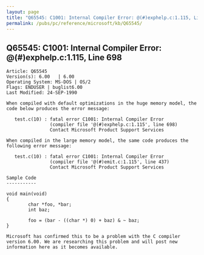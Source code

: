 ```yaml
---
layout: page
title: "Q65545: C1001: Internal Compiler Error: @(#)exphelp.c:1.115, Line 698"
permalink: /pubs/pc/reference/microsoft/kb/Q65545/
---
```


## Q65545: C1001: Internal Compiler Error: @(#)exphelp.c:1.115, Line 698

	Article: Q65545
	Version(s): 6.00   | 6.00
	Operating System: MS-DOS | OS/2
	Flags: ENDUSER | buglist6.00
	Last Modified: 24-SEP-1990
	
	When compiled with default optimizations in the huge memory model, the
	code below produces the error message:
	
	   test.c(10) : fatal error C1001: Internal Compiler Error
	                (compiler file '@(#)exphelp.c:1.115', line 698)
	                Contact Microsoft Product Support Services
	
	When compiled in the large memory model, the same code produces the
	following error message:
	
	   test.c(10) : fatal error C1001: Internal Compiler Error
	                (compiler file '@(#)emit.c:1.115', line 437)
	                Contact Microsoft Product Support Services
	
	Sample Code
	-----------
	
	void main(void)
	{
	        char *foo, *bar;
	        int baz;
	
	        foo = (bar - ((char *) 0) + baz) & ~ baz;
	}
	
	Microsoft has confirmed this to be a problem with the C compiler
	version 6.00. We are researching this problem and will post new
	information here as it becomes available.

